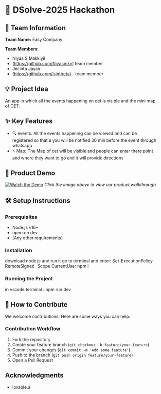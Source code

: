 # 🚀 DSolve-2025 Hackathon

## 👥 Team Information
**Team Name:** Easy Company  

**Team Members:**
- Niyas S Makkiyil
- (https://github.com/Niyasmky) team member
- Jecinta Jayan
- (https://github.com/jsintheta) - team member

## 💡 Project Idea
An app in which all the events happening on cet is visible and the mini map of CET.

## ✨ Key Features
- 🔍 events: All the events happening can be viewed and can be registered so that a you will be notified 30 min before the event through whatsapp
- ⚡ Map: The Map of cet will be visible and people can enter there point and where they want to go and it will provide directions 
  

## 🎥 Product Demo
[![Watch the Demo](https://via.placeholder.com/300x200?text=Click+for+Demo+Video)](https://youtube.com/link-to-video)
*Click the image above to view our product walkthrough*


## 🛠️ Setup Instructions

### Prerequisites
- Node.js v16+
- npm run dev
- [Any other requirements]

### Installation
download node js and run it
go to terminal and enter: 
Set-ExecutionPolicy RemoteSigned -Scope CurrentUser
npm i


### Running the Project
in vscode terminal :
npm run dev


## 🤝 How to Contribute
We welcome contributions! Here are some ways you can help:


### Contribution Workflow
1. Fork the repository
2. Create your feature branch (`git checkout -b feature/your-feature`)
3. Commit your changes (`git commit -m 'Add some feature'`)
4. Push to the branch (`git push origin feature/your-feature`)
5. Open a Pull Request


## Acknowledgments
- lovable.ai
